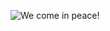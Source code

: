 ![We come in peace!](https://cdn.prod.www.spiegel.de/images/14c4954c-0001-0004-0000-000000607519_w996_r1.77_fpx55.01_fpy42.88.jpg)
